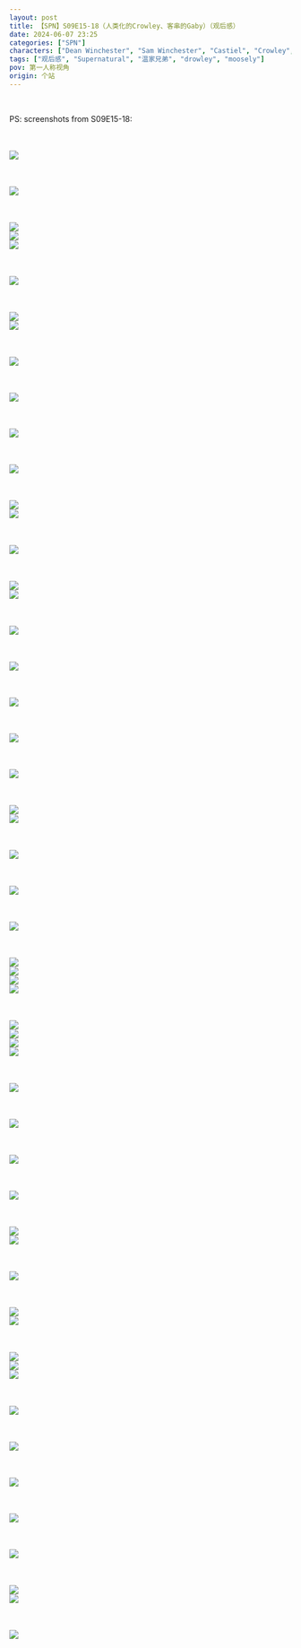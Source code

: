 ```yaml
---
layout: post
title: 【SPN】S09E15-18（人类化的Crowley、客串的Gaby）（观后感）
date: 2024-06-07 23:25
categories: ["SPN"]
characters: ["Dean Winchester", "Sam Winchester", "Castiel", "Crowley", "Gabriel"]
tags: ["观后感", "Supernatural", "温家兄弟", "drowley", "moosely"]
pov: 第一人称视角
origin: 个站
---
```


<br>

PS: screenshots from S09E15-18:

<br><br>
![](/assets/images/SPN/2024-06-07-SPN-0915-1.jpg)
<br>

<br><br>
![](/assets/images/SPN/2024-06-07-SPN-0916-2.jpg)
<br>

<br><br>
![](/assets/images/SPN/2024-06-07-SPN-0916-1.jpg)
<br>
![](/assets/images/SPN/2024-06-07-SPN-0916-3.jpg)
<br>
![](/assets/images/SPN/2024-06-07-SPN-0916-4.jpg)
<br>

<br><br>
![](/assets/images/SPN/2024-06-07-SPN-0916-5.jpg)
<br>

<br><br>
![](/assets/images/SPN/2024-06-07-SPN-0916-6.jpg)
<br>
![](/assets/images/SPN/2024-06-07-SPN-0916-7.jpg)
<br>

<br><br>
![](/assets/images/SPN/2024-06-07-SPN-0916-8.jpg)
<br>

<br><br>
![](/assets/images/SPN/2024-06-07-SPN-0916-9.jpg)
<br>

<br><br>
![](/assets/images/SPN/2024-06-07-SPN-0916-10.jpg)
<br>

<br><br>
![](/assets/images/SPN/2024-06-07-SPN-0916-11.jpg)
<br>

<br><br>
![](/assets/images/SPN/2024-06-07-SPN-0916-12.jpg)
<br>
![](/assets/images/SPN/2024-06-07-SPN-0916-13.jpg)
<br>

<br><br>
![](/assets/images/SPN/2024-06-07-SPN-0916-14.jpg)
<br>

<br><br>
![](/assets/images/SPN/2024-06-07-SPN-0917-1.jpg)
<br>
![](/assets/images/SPN/2024-06-07-SPN-0917-2.jpg)
<br>

<br><br>
![](/assets/images/SPN/2024-06-07-SPN-0917-3.jpg)
<br>

<br><br>
![](/assets/images/SPN/2024-06-07-SPN-0917-4.jpg)
<br>

<br><br>
![](/assets/images/SPN/2024-06-07-SPN-0918-1.jpg)
<br>

<br><br>
![](/assets/images/SPN/2024-06-07-SPN-0918-2.jpg)
<br>

<br><br>
![](/assets/images/SPN/2024-06-07-SPN-0918-3.jpg)
<br>

<br><br>
![](/assets/images/SPN/2024-06-07-SPN-0918-4.jpg)
<br>
![](/assets/images/SPN/2024-06-07-SPN-0918-7.jpg)
<br>

<br><br>
![](/assets/images/SPN/2024-06-07-SPN-0918-5.jpg)
<br>

<br><br>
![](/assets/images/SPN/2024-06-07-SPN-0918-6.jpg)
<br>

<br><br>
![](/assets/images/SPN/2024-06-07-SPN-0918-8.jpg)
<br>

<br><br>
![](/assets/images/SPN/2024-06-07-SPN-0918-9.jpg)
<br>
![](/assets/images/SPN/2024-06-07-SPN-0918-10.jpg)
<br>
![](/assets/images/SPN/2024-06-07-SPN-0918-11.jpg)
<br>
![](/assets/images/SPN/2024-06-07-SPN-0918-12.jpg)
<br>

<br><br>
![](/assets/images/SPN/2024-06-07-SPN-0918-13.jpg)
<br>
![](/assets/images/SPN/2024-06-07-SPN-0918-14.jpg)
<br>
![](/assets/images/SPN/2024-06-07-SPN-0918-15.jpg)
<br>
![](/assets/images/SPN/2024-06-07-SPN-0918-16.jpg)
<br>

<br><br>
![](/assets/images/SPN/2024-06-07-SPN-0918-17.jpg)
<br>

<br><br>
![](/assets/images/SPN/2024-06-07-SPN-0918-18.jpg)
<br>

<br><br>
![](/assets/images/SPN/2024-06-07-SPN-0918-19.jpg)
<br>

<br><br>
![](/assets/images/SPN/2024-06-07-SPN-0918-20.jpg)
<br>

<br><br>
![](/assets/images/SPN/2024-06-07-SPN-0918-21.jpg)
<br>
![](/assets/images/SPN/2024-06-07-SPN-0918-22.jpg)
<br>

<br><br>
![](/assets/images/SPN/2024-06-07-SPN-0918-23.jpg)
<br>

<br><br>
![](/assets/images/SPN/2024-06-07-SPN-0918-24.jpg)
<br>
![](/assets/images/SPN/2024-06-07-SPN-0918-25.jpg)
<br>

<br><br>
![](/assets/images/SPN/2024-06-07-SPN-0918-26.jpg)
<br>
![](/assets/images/SPN/2024-06-07-SPN-0918-27.jpg)
<br>
![](/assets/images/SPN/2024-06-07-SPN-0918-28.jpg)
<br>

<br><br>
![](/assets/images/SPN/2024-06-07-SPN-0918-29.jpg)
<br>

<br><br>
![](/assets/images/SPN/2024-06-07-SPN-0918-30.jpg)
<br>

<br><br>
![](/assets/images/SPN/2024-06-07-SPN-0918-31.jpg)
<br>

<br><br>
![](/assets/images/SPN/2024-06-07-SPN-0918-32.jpg)
<br>

<br><br>
![](/assets/images/SPN/2024-06-07-SPN-0918-33.jpg)
<br>

<br><br>
![](/assets/images/SPN/2024-06-07-SPN-0918-34.jpg)
<br>
![](/assets/images/SPN/2024-06-07-SPN-0918-35.jpg)
<br>

<br><br>
![](/assets/images/SPN/2024-06-07-SPN-0918-36.jpg)
<br>
